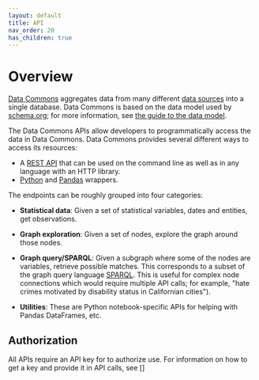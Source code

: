 ```yaml
---
layout: default
title: API
nav_order: 20
has_children: true
---
```


# Overview

[Data Commons](https://datacommons.org) aggregates data from many
different [data sources](https://datacommons.org/datasets) into a single
database. Data Commons is based on the data model used by
[schema.org](https://schema.org); for more information, see [the guide to the data model](/data_model.html).

The Data Commons APIs allow developers to programmatically access the data in Data Commons.
Data Commons provides several different ways to access its resources:

* A [REST API](/api/rest/v2) that can be used on the command line as well as in any language with an HTTP library.
* [Python](/api/python) and [Pandas](/api/pandas) wrappers.

The endpoints can be roughly grouped into four categories:

-   **Statistical data**: Given a set of statistical variables, dates and entities, get observations.

-   **Graph exploration**: Given a set of nodes, explore the
    graph around those nodes.

-   **Graph query/SPARQL**: Given a subgraph where some of the nodes are
    variables, retrieve possible matches. This corresponds to a subset of the
    graph query language [SPARQL](https://www.w3.org/TR/rdf-sparql-query/). This is useful for complex node connections which would require multiple API calls; for example, "hate crimes motivated by disability status in Californian cities").

-   **Utilities**: These are Python notebook-specific APIs for helping with
    Pandas DataFrames, etc.

## Authorization

All APIs require an API key for to authorize use. For information on how to get a key and provide it in API calls, see []